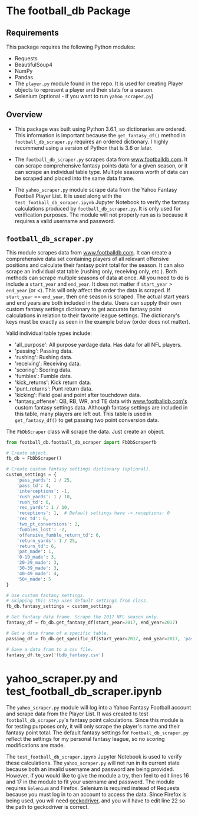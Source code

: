 # The football_db Package

## Requirements

This package requires the following Python modules:
* Requests
* BeautifulSoup4
* NumPy
* Pandas
* The `player.py` module found in the repo. It is used for creating Player objects to represent a player and their stats for a season.
* Selenium (optional - if you want to run `yahoo_scraper.py`)

## Overview

* This package was built using Python 3.6.1, so dictionaries are ordered. This information is important because the `get_fantasy_df()` method in `football_db_scraper.py` requires an ordered dictionary. I highly recommend using a version of Python that is 3.6 or later.

* The `football_db_scraper.py` scrapes data from www.footballdb.com. It can scrape comprehensive fantasy points data for a given season, or it can scrape an individual table type. Multiple seasons worth of data can be scraped and placed into the same data frame.

* The `yahoo_scraper.py` module scrape data from the Yahoo Fantasy Football Player List. It is used along with the `test_football_db_scraper.ipynb` Jupyter Notebook to verify the fantasy calculations produced by `football_db_scraper.py`. It is only used for verification purposes. The module will not properly run as is because it requires a valid username and password.

## `football_db_scraper.py`

This module scrapes data from www.footballdb.com. It can create a comprehensive data set containing players of all relevant offensive positions and calculate their fantasy point total for the season. It can also scrape an individual stat table (rushing only, receiving only, etc.). Both methods can scrape multiple seasons of data at once. All you need to do is include a `start_year` and `end_year`. It does not matter if `start_year` > `end_year` (or <). This will only affect the order the data is scraped. If `start_year` == `end_year`, then one season is scraped. The actual start years and end years are both included in the data. Users can supply their own custom fantasy settings dictionary to get accurate fantasy point calculations in relation to their favorite league settings. The dictionary's keys must be exactly as seen in the example below (order does not matter).

Valid individual table types include:

* 'all_purpose': All purpose yardage data. Has data for all NFL players.
* 'passing': Passing data.
* 'rushing': Rushing data.
* 'receiving': Receiving data.
* 'scoring': Scoring data.
* 'fumbles': Fumble data.
* 'kick_returns': Kick return data.
* 'punt_returns': Punt return data.
* 'kicking': Field goal and point after touchdown data.
* 'fantasy_offense': QB, RB, WR, and TE data with www.footballdb.com's custom fantasy settings data. Although fantasy settings are included in this table, many players are left out. This table is used in `get_fantasy_df()` to get passing two point conversion data.

The `FbDbScraper` class will scrape the data. Just create an object.

```python
from football_db.football_db_scraper import FbDbScraperfb

# Create object.
fb_db = FbDbScraper()

# Create custom fantasy settings dictionary (optional).
custom_settings = {
    'pass_yards': 1 / 25,
    'pass_td': 4,
    'interceptions': -1,
    'rush_yards': 1 / 10,
    'rush_td': 6,
    'rec_yards': 1 / 10,
    'receptions': 1,  # Default settings have -> receptions: 0
    'rec_td': 6,
    'two_pt_conversions': 2,
    'fumbles_lost': -2,
    'offensive_fumble_return_td': 6,
    'return_yards': 1 / 25,
    'return_td': 6,
    'pat_made': 1,
    '0-19_made': 3,
    '20-29_made': 3,
    '30-39_made': 3,
    '40-49_made': 4,
    '50+_made': 5
}

# Use custom fantasy settings.
# Skipping this step uses default settings from class.
fb_db.fantasy_settings = custom_settings

# Get fantasy data frame. Scrape the 2017 NFL season only.
fantasy_df = fb_db.get_fantasy_df(start_year=2017, end_year=2017)

# Get a data frame of a specific table.
passing_df = fb_db.get_specific_df(start_year=2017, end_year=2017, 'passing')

# Save a data fram to a csv file.
fantasy_df.to_csv('fbdb_fantasy.csv')
```

# yahoo_scraper.py and test_football_db_scraper.ipynb

The `yahoo_scraper.py` module will log into a Yahoo Fantasy Football account and scrape data from the Player List. It was created to test `football_db_scraper.py`'s fantasy point calculations. Since this module is for testing purposes only, it will only scrape the player's name and their fantasy point total. The default fantasy settings for `football_db_scraper.py` reflect the settings for my personal fantasy league, so no scoring modifications are made.

The `test_football_db_scraper.ipynb` Jupyter Notebook is used to verify these calculations. The `yahoo_scraper.py` will not run in its current state because both an invalid username and password are being provided. However, if you would like to give the module a try, then feel to edit lines 16 and 17 in the module to fit your username and password. The module requires `Selenium` and Firefox. Selenium is required instead of Requests because you must log in to an account to access the data. Since Firefox is being used, you will need [geckodriver](https://github.com/mozilla/geckodriver/releases), and you will have to edit line 22 so the path to geckodriver is correct.
